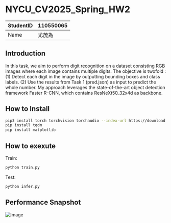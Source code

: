 # NYCU_CV2025_Spring_HW2  
| StudentID |   110550065 |
| --------- | :-----|
| Name  |    尤茂為 |

## Introduction  
In this task, we aim to perform digit recognition on a dataset consisting RGB images where each image contains multiple digits. The objective is twofold : (1) Detect each digit in the image by outputting bounding boxes and class labels. (2) Use the results from Task 1 (pred.json) as input to predict the whole number. My approach leverages the state-of-the-art object detection framework Faster R-CNN, which contains ResNeXt50_32x4d as backbone.  

## How to Install  
```sh
pip3 install torch torchvision torchaudio --index-url https://download.pytorch.org/whl/cu118
pip install tqdm
pip install matplotlib  
```

## How to exexute 
Train:  
```sh
python train.py
```
Test:
```sh
python infer.py
```

## Performance Snapshot  
![image](https://github.com/user-attachments/assets/564ad074-c0b4-446f-ae23-363ed8ad394b)

